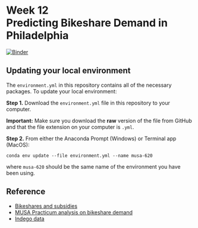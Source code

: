# Week 12<br>Predicting Bikeshare Demand in Philadelphia

[![Binder](https://mybinder.org/badge_logo.svg)](https://mybinder.org/v2/gh/MUSA-620-Fall-2019/week-12/master?filepath=lecture-12.ipynb)

## Updating your local environment

The `environment.yml` in this repository
contains all of the necessary packages. To update your local environment:

**Step 1.** Download the `environment.yml` file in this repository to your computer.

**Important:** Make sure you download the **raw** version of the file from GitHub and that the file extension on your computer is `.yml`.

**Step 2.** From either the Anaconda Prompt (Windows) or Terminal app (MacOS):

```
conda env update --file environment.yml --name musa-620
```

where `musa-620` should be the same name of the environment you have been using.

## Reference

- [Bikeshares and subsidies](https://www.pewtrusts.org/en/research-and-analysis/blogs/stateline/2016/03/24/despite-popularity-bike-share-programs-often-need-subsidies)
- [MUSA Practicum analysis on bikeshare demand](https://pennmusa.github.io/MUSA_801.io/project_2/index.html)
- [Indego data](https://www.rideindego.com/about/data/)

